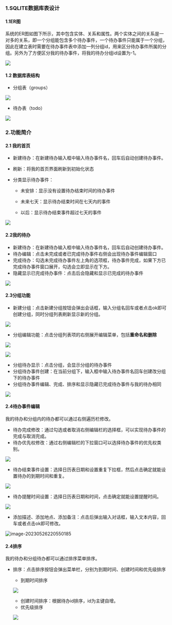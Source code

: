 ### 1.SQLITE数据库表设计

#### 1.1ER图

​		系统的ER图如图下所示，其中包含实体、关系和属性。两个实体之间的关系是一对多的关系，即一个分组能包含多个待办事件，一个待办事件只能属于一个分组，因此在建立表时需要在待办事件表中添加一列分组id，用来区分待办事件所属的分组。另外为了方便区分我的待办事件，将我的待办分组id设置为-1。

![](assert/er图.png)

#### 1.2 数据库表结构

- 分组表（groups）

![](assert/groupTable.png)

- 待办表（todo）

![](assert/todoTable.png)

### 2.功能简介

#### 2.1 我的首页

- 新建待办：在新建待办输入框中输入待办事件名，回车后自动创建待办事件。

- 刷新：将我的首页界面刷新到初始化状态

- 分类显示待办事件：

  - 未安排：显示没有设置待办结束时间的待办事件

  - 未来七天：显示待办结束时间在七天内的事件
  - 以后：显示待办结束事件超过七天的事件

![](assert/我的首页.png)

#### 2.2我的待办

- 新建待办：在新建待办输入框中输入待办事件名，回车后自动创建待办事件。
- 待办编辑：点击未完成或者已完成待办事件右侧会出现待办事件编辑窗口
- 完成待办：勾选未完成待办事件左上角的选项框，待办事件完成，如果下方已完成待办事件窗口展开，勾选会立即显示在下方。
- 隐藏显示已完成待办事件：点击后会隐藏和显示已完成的待办事件

![](assert/我的待办.png)

#### 2.3分组功能

- 新建分组：点击新建分组按钮会弹出会话框，输入分组名回车或者点击ok即可创建分组，同时分组列表刷新显示新的分组。

![](assert/添加分组.png)

- 分组编辑功能：点击分组列表项的右侧展开编辑菜单，包括**重命名和删除**

![](assert/分组重命名.png)

![](assert/分组删除.png)

- 分组待办显示：点击分组，会显示分组的待办事件
- 分组待办事件创建：在当前分组下，输入框中输入待办事件名回车创建改分组下的待办事件
- 分组待办事件编辑、完成、排序和显示隐藏已完成待办事件与我的待办相同

![](assert/分组待办.png)

#### 2.4待办事件编辑

我的待办和分组内的待办都可以通过右侧遍历栏修改。

- 待办完成修改：通过勾选或者取消右侧编辑栏的选择框，可以实现待办事件的完成与取消完成。
- 待办优先权修改：通过右侧编辑栏的下拉窗口可以选择待办事件的优先权类别。

![](assert/优先权.png)

- 待办结束事件设置：选择日历表日期和设置重复下拉框，然后点击确定就能设置待办的到期时间和重复。

![](assert/结束时间.png)

- 待办提醒时间设置：选择日历表日期和时间，点击确定就能设置提醒时间。

![](assert/设置提醒.png)

- 添加描述、添加地点、添加备注：点击后弹出输入对话框，输入文本内容，回车或者点击ok即可修改。

![image-20230526220550185](C:\Users\24157\AppData\Roaming\Typora\typora-user-images\image-20230526220550185.png)

#### 2.4排序

我的待办和分组待办都可以通过排序菜单排序。

- 排序：点击排序按钮会弹出菜单栏，分别为到期时间、创建时间和优先级排序

  - 到期时间排序

  ![](assert/到期时间.png)

  - 创建时间排序：根据待办id排序，id为主键自增。
  - 优先级排序

  ![](assert/优先级.png)

